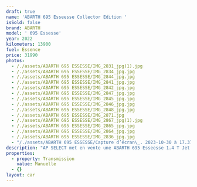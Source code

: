 ```yaml
---
draft: true
name: 'ABARTH 695 Esseesse Collector Edition '
isSold: false
brand: ABARTH
model: ' 695 Essesse'
year: 2022
kilometers: 13900
fuel: Essence
price: 31990
photos:
  - /./assets/ABARTH 695 ESSESSE/IMG_2831_jpg(1).jpg
  - /./assets/ABARTH 695 ESSESSE/IMG_2834_jpg.jpg
  - /./assets/ABARTH 695 ESSESSE/IMG_2844_jpg.jpg
  - /./assets/ABARTH 695 ESSESSE/IMG_2841_jpg.jpg
  - /./assets/ABARTH 695 ESSESSE/IMG_2842_jpg.jpg
  - /./assets/ABARTH 695 ESSESSE/IMG_2847_jpg.jpg
  - /./assets/ABARTH 695 ESSESSE/IMG_2845_jpg.jpg
  - /./assets/ABARTH 695 ESSESSE/IMG_2846_jpg.jpg
  - /./assets/ABARTH 695 ESSESSE/IMG_2848_jpg.jpg
  - /./assets/ABARTH 695 ESSESSE/IMG_2871.jpg
  - /./assets/ABARTH 695 ESSESSE/IMG_2867_jpg(1).jpg
  - /./assets/ABARTH 695 ESSESSE/IMG_2865_jpg.jpg
  - /./assets/ABARTH 695 ESSESSE/IMG_2864_jpg.jpg
  - /./assets/ABARTH 695 ESSESSE/IMG_2836_jpg.jpg
  - "/./assets/ABARTH 695 ESSESSE/Capture d’écran\_. 2023-10-30 à 17.37.45.jpeg.png"
description: "AP SELECT met en vente une ABARTH 695 Esseesse 1.4 T Jet 180ch collector edition boîte mécanique.\n\nModèle du 01/2022 avec 13900km.\n\nCouleur Scorpion Black, intérieur cuir /Alcantara / tissus noir\n\nCarte Grise française \U0001F1EB\U0001F1F7 sans malus.\n\nVendu avec une garantie 12 mois.\n\nLe véhicule est en parfait état avec carnet complet FIAT et historique limpide.\n\nService vidange 2024 effectué, Pneus et freins en parfait état.\n\nÉquipements et options :\n- Boîte mécanique 6\n- Sièges baquets SABELT « one of 695 »\n- Échappement Akrapovic\n- Freinage BREMBO\n- Différentiel à glissement limité\n- Jantes Esseesse Blanche 17\n- Habillage Intérieur Carbon\n- Pack Alcantara\n- Mode de conduite Scorpio\n- Multimédia U Connect\n- Apple car play\n- GPS 3D Europe\n- Phares Xénons\n- Feux de jour à LED\n- Controle automatique des feux de route ALS\n- Parc distance contrôle PDC arrière\n- Connexion Ipod et USB\n- Volant sport multifonctions\n- Affichage multifonctions plus\n- Climatisation bi zone\n- Éclairage et essuie-glaces automatique\n- Rétroviseurs int / ext Electrochrome\n- Bluetooth\n\nDisponible et visible sur RDV pour acheteur sérieux.\n\nPossibilité d'une garantie 3, 6 ou 12 mois en supplément.\n\nRéalisation des démarches d'immatriculation.\n\nAP SELECT c'est des solutions de courtage et conciergerie sur mesure pour profiter librement de sa passion et de son patrimoine.\n\nPrenez le volant, AP SELECT s'occupe du reste."
properties:
  - property: Transmission
    value: Manuelle
  - {}
layout: car
---
```


